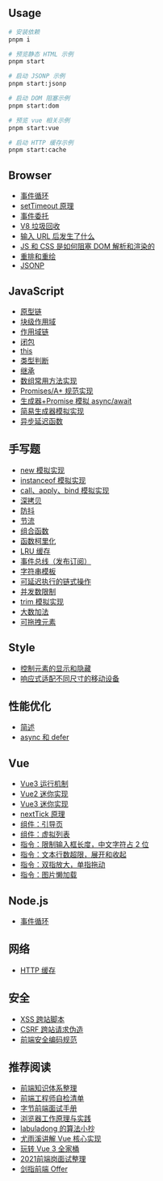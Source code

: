 ## Usage

```sh
# 安装依赖
pnpm i

# 预览静态 HTML 示例
pnpm start

# 启动 JSONP 示例
pnpm start:jsonp

# 启动 DOM 阻塞示例
pnpm start:dom

# 预览 vue 相关示例
pnpm start:vue

# 启动 HTTP 缓存示例
pnpm start:cache
```

## Browser

- [事件循环](./src/browser/event-loop/readme.md)
- [setTimeout 原理](./src/browser/event-loop/setTimeout.md)
- [事件委托](./src/browser/event-delegation/readme.md)
- [V8 垃圾回收](./src/browser/garbage-collection/readme.md)
- [输入 URL 后发生了什么](./src/browser/input-url/readme.md)
- [JS 和 CSS 是如何阻塞 DOM 解析和渲染的](./src/browser/how-js-and-css-block-dom/readme.md)
- [重排和重绘](./src/browser/reflow-and-repaint/readme.md)
- [JSONP](./src/browser/jsonp/client.html)

## JavaScript

- [原型链](./src/js/prototype-chain/readme.md)
- [块级作用域](./src/js/scope/block.md)
- [作用域链](./src/js/scope/chain.md)
- [闭包](./src/js/scope/closure.md)
- [this](./src/js/this/readme.md)
- [类型判断](./src/js/types.js)
- [继承](./src/js/extend.js)
- [数组常用方法实现](./src/js/array.js)
- [Promises/A+ 规范实现](./src/js/promise/index.js)
- [生成器+Promise 模拟 async/await](./src/js/generator/co.js)
- [简易生成器模拟实现](./src/js/generator/index.js)
- [异步延迟函数](./src/js/sleep.js)

## 手写题

- [new 模拟实现](./src/handwritten/fake-new.js)
- [instanceof 模拟实现](./src/handwritten/instance-of.js)
- [call、apply、bind 模拟实现](./src/handwritten/this-func.js)
- [深拷贝](./src/handwritten/deep-clone.js)
- [防抖](./src/handwritten/debounce.js)
- [节流](./src/handwritten/throttle.js)
- [组合函数](./src/handwritten/compose.js)
- [函数柯里化](./src/handwritten/curry.js)
- [LRU 缓存](./src/handwritten/LRU/v2.js)
- [事件总线（发布订阅）](./src/handwritten/event-emitter.js)
- [字符串模板](./src/handwritten/template.js)
- [可延迟执行的链式操作](./src/handwritten/chain-with-timeout.js)
- [并发数限制](./src/handwritten/async-limit/v1.js)
- [trim 模拟实现](./src/handwritten/trim.js)
- [大数加法](./src/handwritten/big-add.js)
- [可拖拽元素](./src/handwritten/drag.html)

## Style

- [控制元素的显示和隐藏](./src/style/show-or-hide.html)
- [响应式适配不同尺寸的移动设备](./src/style/responsive-by-rem/rem.less)

## 性能优化
- [简述](./src/performance/readme.md)
- [async 和 defer](./src/performance/async-vs-defer.md)

## Vue

- [Vue3 运行机制](./src/vue/docs/v3/index.md)
- [Vue2 迷你实现](https://github.com/vue-hotel/mini-vue-2)
- [Vue3 迷你实现](https://github.com/cuixiaorui/mini-vue)
- [nextTick 原理](./src/vue/docs/nextTick/readme.md)
- [组件：引导页](./src/vue/src/components/intro/intro.js)
- [组件：虚拟列表](./src/vue/src/components/virtualList/demo.vue)
- [指令：限制输入框长度，中文字符占 2 位](./src/vue/src/directives/maxlength.js)
- [指令：文本行数超限，展开和收起](./src/vue/src/directives/moreline.js)
- [指令：双指放大，单指拖动](./src/vue/src/directives/zoom.js)
- [指令：图片懒加载](./src/vue/src/directives/lazyload.js)

## Node.js

- [事件循环](./src/node/event-loop/main.js)

## 网络

- [HTTP 缓存](./src/network/cache/readme.md)

## 安全

- [XSS 跨站脚本](./src/security/xss.md)
- [CSRF 跨站请求伪造](./src/security/csrf.md)
- [前端安全编码规范](https://segmentfault.com/a/1190000037657222)

## 推荐阅读

- [前端知识体系整理](https://jsgodroad.com/interview)
- [前端工程师自检清单](https://juejin.cn/post/6844903830887366670#heading-1)
- [字节前端面试手册](https://bytedance.feishu.cn/base/app8Ok6k9qafpMkgyRbfgxeEnet?from=from_copylink)
- [浏览器工作原理与实践](https://time.geekbang.org/column/intro/100033601?code=ioec5oi7MyP4QLb8ZUmXV9OiXdifKAeos3f2AKXPNIo%3D&page=A)
- [labuladong 的算法小抄](https://labuladong.gitee.io/algo/)
- [尤雨溪讲解 Vue 核心实现](https://www.bilibili.com/video/BV1d4411v7UX)
- [玩转 Vue 3 全家桶](https://time.geekbang.org/column/intro/100094401?code=p5I8okGnRHfR67OkuyktunHxGUUgxaVlm02vdhIdVa4%3D&source=app_share&page=A)
- [2021前端岗面试整理](https://juejin.cn/post/6991724298197008421)
- [剑指前端 Offer](https://interview-manual.gitee.io/awesome-interview)
